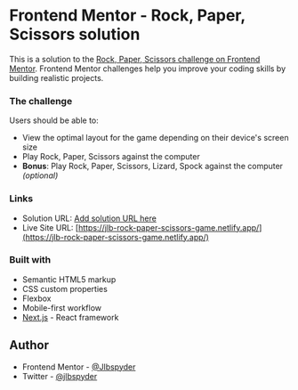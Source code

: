 # Frontend Mentor - Rock, Paper, Scissors solution

This is a solution to the [Rock, Paper, Scissors challenge on Frontend Mentor](https://www.frontendmentor.io/challenges/rock-paper-scissors-game-pTgwgvgH). Frontend Mentor challenges help you improve your coding skills by building realistic projects.

### The challenge

Users should be able to:

- View the optimal layout for the game depending on their device's screen size
- Play Rock, Paper, Scissors against the computer
- **Bonus**: Play Rock, Paper, Scissors, Lizard, Spock against the computer _(optional)_

### Links

- Solution URL: [Add solution URL here](https://your-solution-url.com)
- Live Site URL: [https://jlb-rock-paper-scissors-game.netlify.app/](https://jlb-rock-paper-scissors-game.netlify.app/)

### Built with

- Semantic HTML5 markup
- CSS custom properties
- Flexbox
- Mobile-first workflow
- [Next.js](https://nextjs.org/) - React framework

## Author

- Frontend Mentor - [@Jlbspyder](https://www.frontendmentor.io/profile/Jlbspyder)
- Twitter - [@jlbspyder](https://www.twitter.com/jlbspyder)

